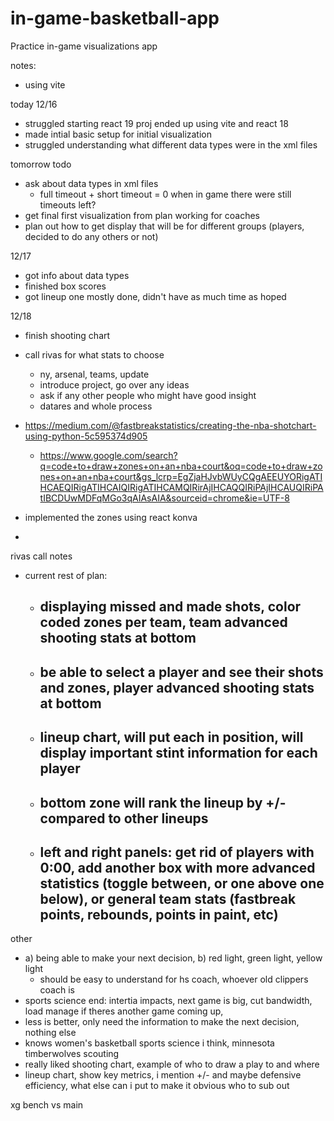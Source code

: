 # in-game-basketball-app
Practice in-game visualizations app




notes:
- using vite


today 12/16
- struggled starting react 19 proj ended up using vite and react 18
- made intial basic setup for initial visualization
- struggled understanding what different data types were in the xml files 

tomorrow todo
- ask about data types in xml files
  - full timeout + short timeout = 0 when in game there were still timeouts left?
- get final first visualization from plan working for coaches
- plan out how to get display that will be for different groups (players, decided to do any others or not)

12/17
- got info about data types
- finished box scores
- got lineup one mostly done, didn't have as much time as hoped

12/18
- finish shooting chart
- call rivas for what stats to choose
    - ny, arsenal, teams, update
    - introduce project, go over any ideas
    - ask if any other people who might have good insight
    - datares and whole process

- https://medium.com/@fastbreakstatistics/creating-the-nba-shotchart-using-python-5c595374d905
    - https://www.google.com/search?q=code+to+draw+zones+on+an+nba+court&oq=code+to+draw+zones+on+an+nba+court&gs_lcrp=EgZjaHJvbWUyCQgAEEUYORigATIHCAEQIRigATIHCAIQIRigATIHCAMQIRirAjIHCAQQIRiPAjIHCAUQIRiPAtIBCDUwMDFqMGo3qAIAsAIA&sourceid=chrome&ie=UTF-8
- implemented the zones using react konva
- 

rivas call notes
- current rest of plan:
    - displaying missed and made shots, color coded zones per team, team advanced shooting stats at bottom
        - 
    - be able to select a player and see their shots and zones, player advanced shooting stats at bottom
        - 
    - lineup chart, will put each in position, will display important stint information for each player
        - 
    - bottom zone will rank the lineup by +/- compared to other lineups
        - 
    - left and right panels: get rid of players with 0:00, add another box with more advanced statistics (toggle between, or one above one below), or general team stats (fastbreak points, rebounds, points in paint, etc)
        -    



other
- a) being able to make your next decision, b) red light, green light, yellow light
    - should be easy to understand for hs coach, whoever old clippers coach is
- sports science end: intertia impacts, next game is big, cut bandwidth, load manage if theres another game coming up, 
- less is better, only need the information to make the next decision, nothing else
- knows women's basketball sports science i think, minnesota timberwolves scouting
- really liked shooting chart, example of who to draw a play to and where
- lineup chart, show key metrics, i mention +/- and maybe defensive efficiency, what else can i put to make it obvious who to sub out


xg bench vs main 
